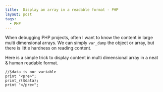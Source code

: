 ```yaml
---
title:  Display an array in a readable format - PHP
layout: post
tags:
  - PHP
---
```


When debugging PHP projects, often I want to know the content in large multi dimensional arrays. We can simply `var_dump` the object or array, but there is little hardness on reading content.

Here is a simple trick to display content in multi dimensional array in a neat & human readable format.

	//$data is our variable
	print "<pre>";
	print_r($data);
	print "</pre>";

